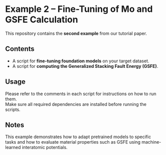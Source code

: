 # Example 2 – Fine-Tuning of Mo and GSFE Calculation

This repository contains the **second example** from our tutorial paper.

## Contents

- A script for **fine-tuning foundation models** on your target dataset.
- A script for **computing the Generalized Stacking Fault Energy (GSFE)**.

## Usage

Please refer to the comments in each script for instructions on how to run them.  
Make sure all required dependencies are installed before running the scripts.

## Notes

This example demonstrates how to adapt pretrained models to specific tasks and how to evaluate material properties such as GSFE using machine-learned interatomic potentials.
